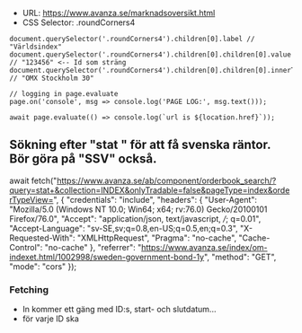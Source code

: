 -  URL: https://www.avanza.se/marknadsoversikt.html
-  CSS Selector: .roundCorners4

```
document.querySelector('.roundCorners4').children[0].label // "Världsindex"
document.querySelector('.roundCorners4').children[0].children[0].value // "123456" <-- Id som sträng
document.querySelector('.roundCorners4').children[0].children[0].innerText // "OMX Stockholm 30"
```

```
// logging in page.evaluate
page.on('console', msg => console.log('PAGE LOG:', msg.text()));

await page.evaluate(() => console.log(`url is ${location.href}`));
```

## Sökning efter "stat " för att få svenska räntor. Bör göra på "SSV" också.

await fetch("https://www.avanza.se/ab/component/orderbook_search/?query=stat+&collection=INDEX&onlyTradable=false&pageType=index&orderTypeView=", {
"credentials": "include",
"headers": {
"User-Agent": "Mozilla/5.0 (Windows NT 10.0; Win64; x64; rv:76.0) Gecko/20100101 Firefox/76.0",
"Accept": "application/json, text/javascript, _/_; q=0.01",
"Accept-Language": "sv-SE,sv;q=0.8,en-US;q=0.5,en;q=0.3",
"X-Requested-With": "XMLHttpRequest",
"Pragma": "no-cache",
"Cache-Control": "no-cache"
},
"referrer": "https://www.avanza.se/index/om-indexet.html/1002998/sweden-government-bond-1y",
"method": "GET",
"mode": "cors"
});

### Fetching

-  In kommer ett gäng med ID:s, start- och slutdatum...
-  för varje ID ska
